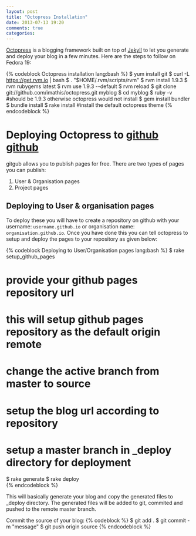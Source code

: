 ```yaml
---
layout: post
title: "Octopress Installation"
date: 2013-07-13 19:20
comments: true
categories: 
---
```

[Octopress][octopress] is a blogging framework built on top of [Jekyll][jekyll] to let you generate and deploy your blog in a few minutes. Here are the steps to follow on Fedora 19:

{% codeblock Octopress installation lang:bash %} 
$ yum install git
$ curl -L https://get.rvm.io | bash
$ . "$HOME/.rvm/scripts/rvm"
$ rvm install 1.9.3
$ rvm rubygems latest
$ rvm use 1.9.3 --default
$ rvm reload
$ git clone git://github.com/imathis/octopress.git myblog
$ cd myblog
$ ruby -v #should be 1.9.3 otherwise octopress would not install
$ gem install bundler
$ bundle install
$ rake install #install the default octopress theme
{% endcodeblock %}

# Deploying Octopress to [github] [github]
gitgub allows you to publish pages for free. There are two types of pages you can publish: 
1. User & Organisation pages
2. Project pages

## Deploying  to User & organisation pages

To deploy these you will have to create a repository on github with your username: `username.github.io` or organisation name: `organisation.github.io`. Once you have done this you can tell octopress to setup and deploy the pages to your repository as given below:

{% codeblock Deploying to User/Organisation pages lang:bash %}
$ rake setup_github_pages
# provide your github pages repository url
# this will setup github pages repository as the default origin remote
# change the active branch from master to source
# setup the blog url according to repository
# setup a master branch in _deploy directory for deployment

$ rake generate 
$ rake deploy  
{% endcodeblock %}

This will basically generate your blog and copy the generated files to _deploy directory. The generated files will be added to git, commited and pushed to the remote master branch.

Commit the source of your blog:
{% codeblock %}
$ git add .
$ git commit -m "message"
$ git push origin source
{% endcodeblock %}

[github]: http://github.com
[jekyll]: http://jekyllrb.com/
[octopress]: http://octopress.org/

